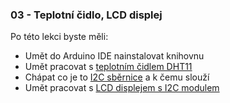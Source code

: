 ### 03 - Teplotní čidlo, LCD displej

Po této lekci byste měli: 

- Umět do Arduino IDE nainstalovat knihovnu
- Umět pracovat s [teplotním čidlem DHT11](https://www.itnetwork.cz/hardware-pc/arduino/hardware/arduino-4-dil-cidlo-dht11-a-konstrukce-jazyka)
- Chápat co je to [I2C sběrnice](https://cs.wikipedia.org/wiki/I%C2%B2C) a k čemu slouží
- Umět pracovat s [LCD displejem s I2C modulem](https://navody.dratek.cz/zaciname-s-arduinem/lcd-displej.html)
